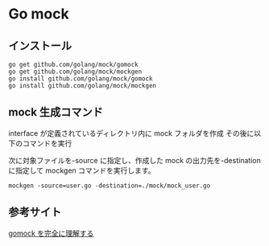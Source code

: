 # Go mock

## インストール

```
go get github.com/golang/mock/gomock
go get github.com/golang/mock/mockgen
go install github.com/golang/mock/gomock
go install github.com/golang/mock/mockgen
```

## mock 生成コマンド

interface が定義されているディレクトリ内に mock フォルダを作成
その後に以下のコマンドを実行

次に対象ファイルを-source に指定し、作成した mock の出力先を-destination に指定して mockgen コマンドを実行します。

```
mockgen -source=user.go -destination=./mock/mock_user.go
```

## 参考サイト

[gomock を完全に理解する](https://zenn.dev/sanpo_shiho/articles/01da627ead98f5)
